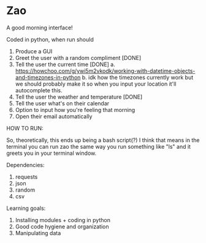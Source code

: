 # Zao
A good morning interface!

Coded in python, when run should
1. Produce a GUI 
2. Greet the user with a random compliment [DONE]
3. Tell the user the current time [DONE]
    a. https://howchoo.com/g/ywi5m2vkodk/working-with-datetime-objects-and-timezones-in-python
    b. idk how the timezones currently work but we should probably make it so when you input your location it'll autocomplete this.
4. Tell the user the weather and temperature [DONE]
5. Tell the user what's on their calendar
6. Option to input how you're feeling that morning
7. Open their email automatically

HOW TO RUN:

So, theoretically, this ends up being a bash script(?) I think that means in the terminal you can run zao the same way you run something like "ls" and it greets you in your terminal window.

Dependencies:
1. requests
2. json
3. random
4. csv

Learning goals:
1. Installing modules + coding in python
2. Good code hygiene and organization
3. Manipulating data
